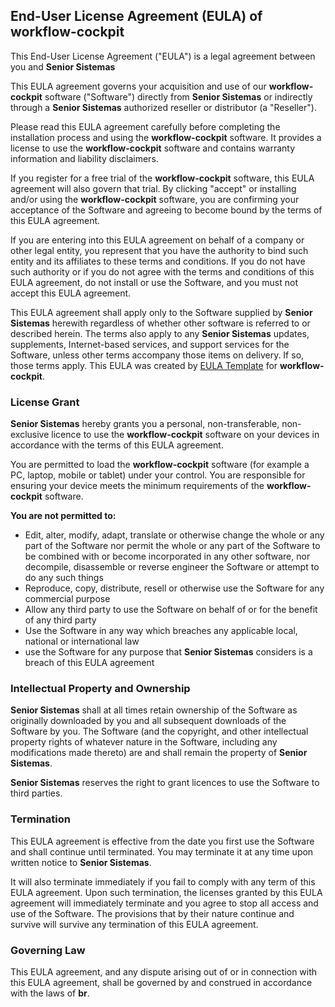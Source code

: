## End-User License Agreement (EULA) of **workflow-cockpit**

This End-User License Agreement ("EULA") is a legal agreement between you and **Senior Sistemas**

This EULA agreement governs your acquisition and use of our **workflow-cockpit** software ("Software") directly from **Senior Sistemas** or indirectly through a **Senior Sistemas** authorized reseller or distributor (a "Reseller").

Please read this EULA agreement carefully before completing the installation process and using the **workflow-cockpit** software. It provides a license to use the **workflow-cockpit** software and contains warranty information and liability disclaimers.

If you register for a free trial of the **workflow-cockpit** software, this EULA agreement will also govern that trial. By clicking "accept" or installing and/or using the **workflow-cockpit** software, you are confirming your acceptance of the Software and agreeing to become bound by the terms of this EULA agreement.

If you are entering into this EULA agreement on behalf of a company or other legal entity, you represent that you have the authority to bind such entity and its affiliates to these terms and conditions. If you do not have such authority or if you do not agree with the terms and conditions of this EULA agreement, do not install or use the Software, and you must not accept this EULA agreement.

This EULA agreement shall apply only to the Software supplied by **Senior Sistemas** herewith regardless of whether other software is referred to or described herein. The terms also apply to any **Senior Sistemas** updates, supplements, Internet-based services, and support services for the Software, unless other terms accompany those items on delivery. If so, those terms apply. This EULA was created by [EULA Template](https://eulatemplate.com) for **workflow-cockpit**.

### License Grant

**Senior Sistemas** hereby grants you a personal, non-transferable, non-exclusive licence to use the **workflow-cockpit** software on your devices in accordance with the terms of this EULA agreement.

You are permitted to load the **workflow-cockpit** software (for example a PC, laptop, mobile or tablet) under your control. You are responsible for ensuring your device meets the minimum requirements of the **workflow-cockpit** software.

**You are not permitted to:**

*   Edit, alter, modify, adapt, translate or otherwise change the whole or any part of the Software nor permit the whole or any part of the Software to be combined with or become incorporated in any other software, nor decompile, disassemble or reverse engineer the Software or attempt to do any such things
*   Reproduce, copy, distribute, resell or otherwise use the Software for any commercial purpose
*   Allow any third party to use the Software on behalf of or for the benefit of any third party
*   Use the Software in any way which breaches any applicable local, national or international law
*   use the Software for any purpose that **Senior Sistemas** considers is a breach of this EULA agreement

### Intellectual Property and Ownership

**Senior Sistemas** shall at all times retain ownership of the Software as originally downloaded by you and all subsequent downloads of the Software by you. The Software (and the copyright, and other intellectual property rights of whatever nature in the Software, including any modifications made thereto) are and shall remain the property of **Senior Sistemas**.

**Senior Sistemas** reserves the right to grant licences to use the Software to third parties.

### Termination

This EULA agreement is effective from the date you first use the Software and shall continue until terminated. You may terminate it at any time upon written notice to **Senior Sistemas**.

It will also terminate immediately if you fail to comply with any term of this EULA agreement. Upon such termination, the licenses granted by this EULA agreement will immediately terminate and you agree to stop all access and use of the Software. The provisions that by their nature continue and survive will survive any termination of this EULA agreement.

### Governing Law

This EULA agreement, and any dispute arising out of or in connection with this EULA agreement, shall be governed by and construed in accordance with the laws of **br**.
